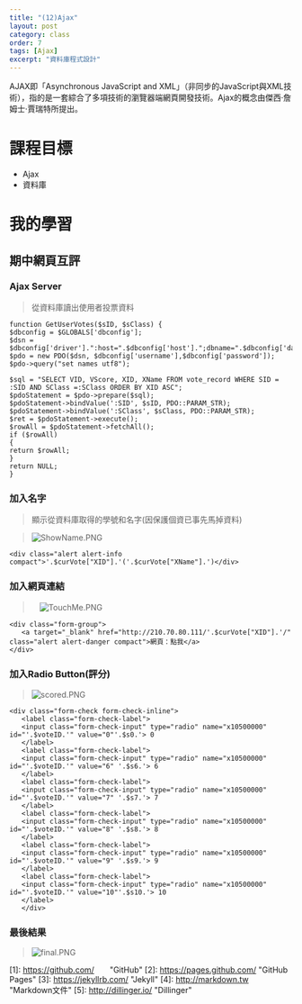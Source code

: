 ```yaml
---
title: "(12)Ajax"
layout: post
category: class
order: 7
tags: [Ajax]
excerpt: "資料庫程式設計"
---
```

AJAX即「Asynchronous JavaScript and XML」（非同步的JavaScript與XML技術），指的是一套綜合了多項技術的瀏覽器端網頁開發技術。Ajax的概念由傑西·詹姆士·賈瑞特所提出。

# 課程目標
- Ajax
- 資料庫

# 我的學習

## 期中網頁互評

### Ajax Server

> 從資料庫讀出使用者投票資料

```
function GetUserVotes($sID, $sClass) {
$dbconfig = $GLOBALS['dbconfig'];
$dsn = $dbconfig['driver'].":host=".$dbconfig['host'].";dbname=".$dbconfig['database'];
$pdo = new PDO($dsn, $dbconfig['username'],$dbconfig['password']);
$pdo->query("set names utf8");

$sql = "SELECT VID, VScore, XID, XName FROM vote_record WHERE SID = :SID AND SClass =:SClass ORDER BY XID ASC";
$pdoStatement = $pdo->prepare($sql);
$pdoStatement->bindValue(':SID', $sID, PDO::PARAM_STR);
$pdoStatement->bindValue(':SClass', $sClass, PDO::PARAM_STR);
$ret = $pdoStatement->execute();
$rowAll = $pdoStatement->fetchAll();
if ($rowAll)
{
return $rowAll;
}
return NULL;
}
```

### 加入名字

> 顯示從資料庫取得的學號和名字(因保護個資已事先馬掉資料)

> ![ShowName.PNG](https://i.loli.net/2017/12/18/5a37d0c86686c.png)

```
<div class="alert alert-info compact">'.$curVote["XID"].'('.$curVote["XName"].')</div>
```

### 加入網頁連結

>　![TouchMe.PNG](https://i.loli.net/2017/12/18/5a37d0c88dc4b.png)

```
<div class="form-group">
   <a target="_blank" href="http://210.70.80.111/'.$curVote["XID"].'/" class="alert alert-danger compact">網頁：點我</a>
</div>
```

### 加入Radio Button(評分)

> ![scored.PNG](https://i.loli.net/2017/12/18/5a37d0c86663f.png)

```
<div class="form-check form-check-inline">
   <label class="form-check-label">
   <input class="form-check-input" type="radio" name="x10500000" id="'.$voteID.'" value="0"'.$s0.'> 0
   </label>
   <label class="form-check-label">
   <input class="form-check-input" type="radio" name="x10500000" id="'.$voteID.'" value="6" '.$s6.'> 6
   </label>
   <label class="form-check-label">
   <input class="form-check-input" type="radio" name="x10500000" id="'.$voteID.'" value="7" '.$s7.'> 7
   </label>
   <label class="form-check-label">
   <input class="form-check-input" type="radio" name="x10500000" id="'.$voteID.'" value="8" '.$s8.'> 8
   </label>
   <label class="form-check-label">
   <input class="form-check-input" type="radio" name="x10500000" id="'.$voteID.'" value="9" '.$s9.'> 9
   </label>
   <label class="form-check-label">
   <input class="form-check-input" type="radio" name="x10500000" id="'.$voteID.'" value="10"'.$s10.'> 10
   </label>
   </div>
```

### 最後結果

> ![final.PNG](https://i.loli.net/2017/12/18/5a37d0c88eec4.png)







[1]: https://github.com/        "GitHub"
[2]: https://pages.github.com/  "GitHub Pages"
[3]: https://jekyllrb.com/      "Jekyll"
[4]: http://markdown.tw         "Markdown文件"
[5]: http://dillinger.io/       "Dillinger"








